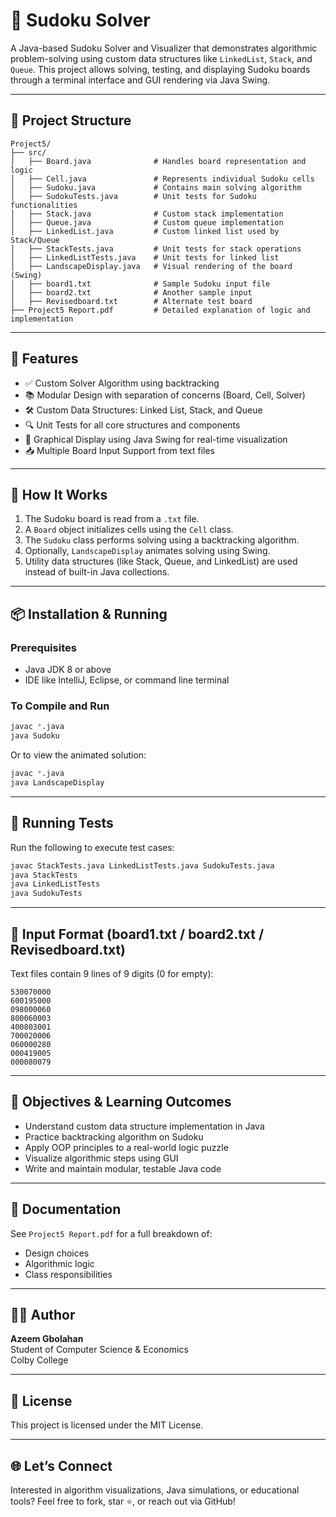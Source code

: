 
# 🧩 Sudoku Solver

A Java-based Sudoku Solver and Visualizer that demonstrates algorithmic problem-solving using custom data structures like `LinkedList`, `Stack`, and `Queue`. This project allows solving, testing, and displaying Sudoku boards through a terminal interface and GUI rendering via Java Swing.

---

## 📂 Project Structure

```
Project5/
├── src/
│   ├── Board.java              # Handles board representation and logic
│   ├── Cell.java               # Represents individual Sudoku cells
│   ├── Sudoku.java             # Contains main solving algorithm
│   ├── SudokuTests.java        # Unit tests for Sudoku functionalities
│   ├── Stack.java              # Custom stack implementation
│   ├── Queue.java              # Custom queue implementation
│   ├── LinkedList.java         # Custom linked list used by Stack/Queue
│   ├── StackTests.java         # Unit tests for stack operations
│   ├── LinkedListTests.java    # Unit tests for linked list
│   ├── LandscapeDisplay.java   # Visual rendering of the board (Swing)
│   ├── board1.txt              # Sample Sudoku input file
│   ├── board2.txt              # Another sample input
│   ├── Revisedboard.txt        # Alternate test board
├── Project5 Report.pdf         # Detailed explanation of logic and implementation
```

---

## 🚀 Features

- ✅ Custom Solver Algorithm using backtracking
- 📚 Modular Design with separation of concerns (Board, Cell, Solver)
- 🛠️ Custom Data Structures: Linked List, Stack, and Queue
- 🔍 Unit Tests for all core structures and components
- 🎨 Graphical Display using Java Swing for real-time visualization
- 📥 Multiple Board Input Support from text files

---

## 🧠 How It Works

1. The Sudoku board is read from a `.txt` file.
2. A `Board` object initializes cells using the `Cell` class.
3. The `Sudoku` class performs solving using a backtracking algorithm.
4. Optionally, `LandscapeDisplay` animates solving using Swing.
5. Utility data structures (like Stack, Queue, and LinkedList) are used instead of built-in Java collections.

---

## 📦 Installation & Running

### Prerequisites
- Java JDK 8 or above
- IDE like IntelliJ, Eclipse, or command line terminal

### To Compile and Run
```bash
javac *.java
java Sudoku
```

Or to view the animated solution:
```bash
javac *.java
java LandscapeDisplay
```

---

## 🧪 Running Tests

Run the following to execute test cases:

```bash
javac StackTests.java LinkedListTests.java SudokuTests.java
java StackTests
java LinkedListTests
java SudokuTests
```

---

## 📁 Input Format (board1.txt / board2.txt / Revisedboard.txt)

Text files contain 9 lines of 9 digits (0 for empty):

```
530070000
600195000
098000060
800060003
400803001
700020006
060000280
000419005
000080079
```

---

## 🎯 Objectives & Learning Outcomes

- Understand custom data structure implementation in Java
- Practice backtracking algorithm on Sudoku
- Apply OOP principles to a real-world logic puzzle
- Visualize algorithmic steps using GUI
- Write and maintain modular, testable Java code

---

## 📖 Documentation

See `Project5 Report.pdf` for a full breakdown of:

- Design choices
- Algorithmic logic
- Class responsibilities

---

## 👨‍💻 Author

**Azeem Gbolahan**  
Student of Computer Science & Economics  
Colby College




---

## 📝 License

This project is licensed under the MIT License.

---

## 🌐 Let’s Connect

Interested in algorithm visualizations, Java simulations, or educational tools?
Feel free to fork, star ⭐, or reach out via GitHub!
